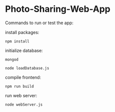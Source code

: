 # Photo-Sharing-Web-App

Commands to run or test the app:

install packages:
```
npm install
```

initialize database:
```
mongod
```
```
node loadDatabase.js
```

compile frontend:
```
npm run build
```

run web server:
```
node webServer.js
```
